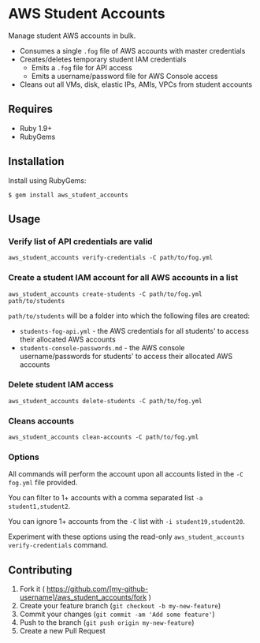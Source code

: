 AWS Student Accounts
====================

Manage student AWS accounts in bulk.

-	Consumes a single `.fog` file of AWS accounts with master credentials
-	Creates/deletes temporary student IAM credentials
	-	Emits a `.fog` file for API access
	-	Emits a username/password file for AWS Console access
-	Cleans out all VMs, disk, elastic IPs, AMIs, VPCs from student accounts

Requires
--------

-	Ruby 1.9+
-	RubyGems

Installation
------------

Install using RubyGems:

```
$ gem install aws_student_accounts
```

Usage
-----

### Verify list of API credentials are valid

```
aws_student_accounts verify-credentials -C path/to/fog.yml
```

### Create a student IAM account for all AWS accounts in a list

```
aws_student_accounts create-students -C path/to/fog.yml path/to/students
```

`path/to/students` will be a folder into which the following files are created:

-	`students-fog-api.yml` - the AWS credentials for all students' to access their allocated AWS accounts
-	`students-console-passwords.md` - the AWS console username/passwords for students' to access their allocated AWS accounts

### Delete student IAM access

```
aws_student_accounts delete-students -C path/to/fog.yml
```

### Cleans accounts

```
aws_student_accounts clean-accounts -C path/to/fog.yml
```

### Options

All commands will perform the account upon all accounts listed in the `-C fog.yml` file provided.

You can filter to 1+ accounts with a comma separated list `-a student1,student2`.

You can ignore 1+ accounts from the `-C` list with `-i student19,student20`.

Experiment with these options using the read-only `aws_student_accounts verify-credentials` command.

Contributing
------------

1.	Fork it ( https://github.com/[my-github-username]/aws_student_accounts/fork )
2.	Create your feature branch (`git checkout -b my-new-feature`\)
3.	Commit your changes (`git commit -am 'Add some feature'`\)
4.	Push to the branch (`git push origin my-new-feature`\)
5.	Create a new Pull Request
